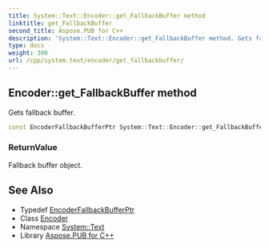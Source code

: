 ```yaml
---
title: System::Text::Encoder::get_FallbackBuffer method
linktitle: get_FallbackBuffer
second_title: Aspose.PUB for C++
description: 'System::Text::Encoder::get_FallbackBuffer method. Gets fallback buffer in C++.'
type: docs
weight: 300
url: /cpp/system.text/encoder/get_fallbackbuffer/
---
```

## Encoder::get_FallbackBuffer method


Gets fallback buffer.

```cpp
const EncoderFallbackBufferPtr System::Text::Encoder::get_FallbackBuffer() const
```


### ReturnValue

Fallback buffer object.

## See Also

* Typedef [EncoderFallbackBufferPtr](../../../system/encoderfallbackbufferptr/)
* Class [Encoder](../)
* Namespace [System::Text](../../)
* Library [Aspose.PUB for C++](../../../)
